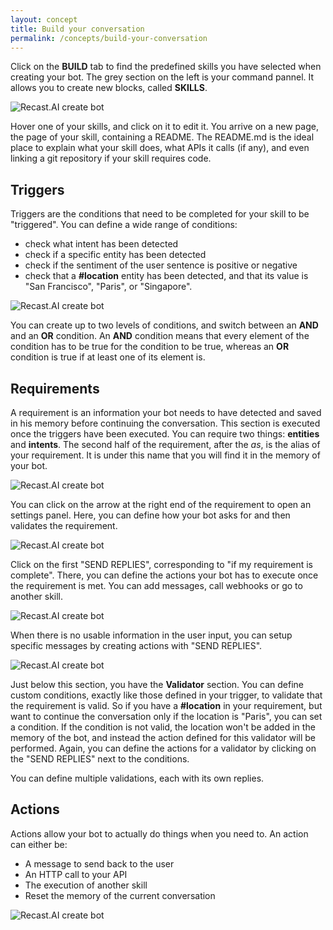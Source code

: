 ```yaml
---
layout: concept
title: Build your conversation
permalink: /concepts/build-your-conversation
---
```


Click on the **BUILD** tab to find the predefined skills you have selected when creating your bot.
The grey section on the left is your command pannel. It allows you to create new blocks, called **SKILLS**.

![Recast.AI create bot](https://cdn.recast.ai/man/recast-ai-what-skill-1.png)

Hover one of your skills, and click on it to edit it.
You arrive on a new page, the page of your skill, containing a README. The README.md is the ideal place to explain what your skill does, what APIs it calls (if any), and even linking a git repository if your skill requires code.


## Triggers


Triggers are the conditions that need to be completed for your skill to be "triggered". You can define a wide range of conditions:
* check what intent has been detected
* check if a specific entity has been detected
* check if the sentiment of the user sentence is positive or negative
* check that a **#location** entity has been detected, and that its value is "San Francisco", "Paris", or "Singapore".

![Recast.AI create bot](https://cdn.recast.ai/man/recast-ai-trigger-1.png)

You can create up to two levels of conditions, and switch between an **AND** and an **OR** condition.
An **AND** condition means that every element of the condition has to be true for the condition to be true, whereas an **OR** condition is true if at least one of its element is.

## Requirements

A requirement is an information your bot needs to have detected and saved in his memory before continuing the conversation. This section is executed once the triggers have been executed.
You can require two things: **entities** and **intents**. The second half of the requirement, after the *as*, is the alias of your requirement. It is under this name that you will find it in the memory of your bot.

![Recast.AI create bot](https://cdn.recast.ai/man/recast-ai-requirement-1.png)

You can click on the arrow at the right end of the requirement to open an settings panel. Here, you can define how your bot asks for and then validates the requirement.

![Recast.AI create bot](https://cdn.recast.ai/man/recast-ai-requirement-2.png)

Click on the first "SEND REPLIES", corresponding to "if my requirement is complete". There, you can define the actions your bot has to execute once the requirement is met. You can add messages, call webhooks or go to another skill.

![Recast.AI create bot](https://cdn.recast.ai/man/recast-ai-requirement-4.png)

When there is no usable information in the user input, you can setup specific messages by creating actions with "SEND REPLIES".

![Recast.AI create bot](https://cdn.recast.ai/man/recast-ai-requirement-3.png)

Just below this section, you have the **Validator** section. You can define custom conditions, exactly like those defined in your trigger, to validate that the requirement is valid.
So if you have a **#location** in your requirement, but want to continue the conversation only if the location is "Paris", you can set a condition.
If the condition is not valid, the location won't be added in the memory of the bot, and instead the action defined for this validator will be performed. Again, you can define the actions for a validator by clicking on the "SEND REPLIES"
next to the conditions.

You can define multiple validations, each with its own replies.

## Actions

Actions allow your bot to actually do things when you need to. An action can either be:
* A message to send back to the user
* An HTTP call to your API
* The execution of another skill
* Reset the memory of the current conversation

![Recast.AI create bot](https://cdn.recast.ai/man/recast-ai-action-1.png)

